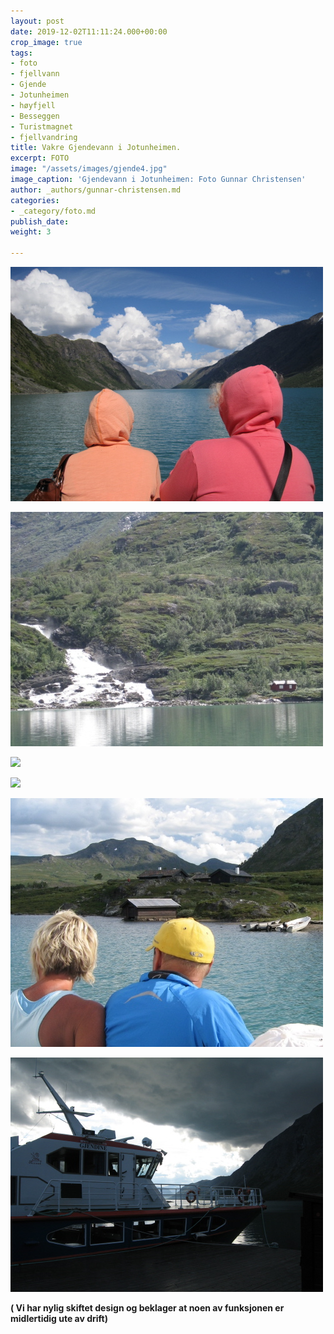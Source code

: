 ```yaml
---
layout: post
date: 2019-12-02T11:11:24.000+00:00
crop_image: true
tags:
- foto
- fjellvann
- Gjende
- Jotunheimen
- høyfjell
- Besseggen
- Turistmagnet
- fjellvandring
title: Vakre Gjendevann i Jotunheimen.
excerpt: FOTO
image: "/assets/images/gjende4.jpg"
image_caption: 'Gjendevann i Jotunheimen: Foto Gunnar Christensen'
author: _authors/gunnar-christensen.md
categories:
- _category/foto.md
publish_date: 
weight: 3

---
```

![](/assets/images/gjende3.jpg)

![](/assets/images/gjende2.jpg)

![](/assets/images/gjende8.jpg)

![](/assets/images/gjende9.jpg)

![](/assets/images/gjende5.jpg)

![](/assets/images/gjende1.jpg)

**( Vi har nylig skiftet design og beklager at noen av funksjonen er midlertidig ute av drift)**